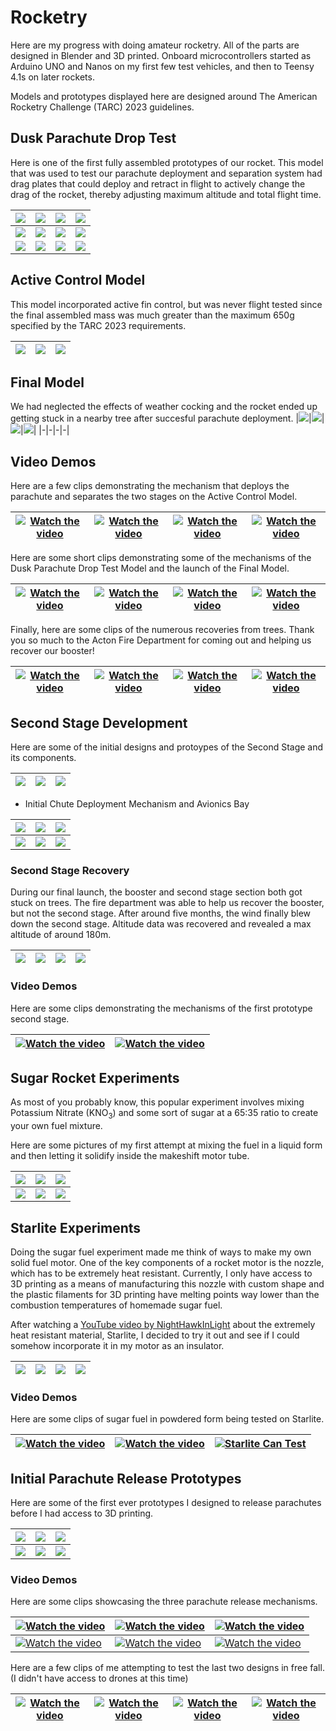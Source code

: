 # Rocketry

Here are my progress with doing amateur rocketry. All of the parts are designed in Blender and 3D printed. Onboard microcontrollers started as Arduino UNO and Nanos on my first few test vehicles, and then to Teensy 4.1s on later rockets.

Models and prototypes displayed here are designed around The American Rocketry Challenge (TARC) 2023 guidelines.

## Dusk Parachute Drop Test

Here is one of the first fully assembled prototypes of our rocket. This model that was used to test our parachute deployment and separation system had drag plates that could deploy and retract in flight to actively change the drag of the rocket, thereby adjusting maximum altitude and total flight time.

|<img src="supp/3D3_07.jpg">|<img src="supp/3D3_03.jpg">|<img src="supp/3D3_04.jpg">|<img src="supp/3D3_02.jpg">|
|-|-|-|-|
|<img src="supp/3D3_01.jpg">|<img src="supp/3D3_06.jpg">|<img src="supp/3D3_05.jpg">|<img src="supp/3D3_09.jpg">|
|<img src="supp/3D3_11.jpg">|<img src="supp/3D3_13.jpg">|<img src="supp/3D3_14.jpg">|<img src="supp/3D3_15.jpg">|

## Active Control Model

This model incorporated active fin control, but was never flight tested since the final assembled mass was much greater than the maximum 650g specified by the TARC 2023 requirements. 

|<img src="supp/3D2_01.jpg">|<img src="supp/3D2_02.jpg">|<img src="supp/3D2_03.jpg">|
|-|-|-|

## Final Model

We had neglected the effects of weather cocking and the rocket ended up getting stuck in a nearby tree after succesful parachute deployment.
|<img src="supp/3D3_17.jpg">|<img src="supp/3D3_18.jpg">|<img src="supp/3D3_19.jpg">|<img src="supp/3D3_20.jpg">|
|-|-|-|-|

## Video Demos

Here are a few clips demonstrating the mechanism that deploys the parachute and separates the two stages on the Active Control Model. 

|[![Watch the video](supp/v3D2_01.jpg)](https://youtu.be/dRLZVN-qMIs) | [![Watch the video](supp/v3D2_02.jpg)](https://youtu.be/9oXZyZaK00M)|[![Watch the video](supp/v3D2_03.jpg)](https://youtu.be/BgpsKC8dh5s) | [![Watch the video](supp/v3D2_04.jpg)](https://youtu.be/U90rV6cNreY)|
|-|-|-|-|

Here are some short clips demonstrating some of the mechanisms of the Dusk Parachute Drop Test Model and the launch of the Final Model.

|[![Watch the video](supp/v3D3_01.jpg)](https://youtu.be/orwTaT2QsHM) | [![Watch the video](supp/v3D3_02.jpg)](https://youtube.com/shorts/jlY4uhW497E)|[![Watch the video](supp/v3D3_03.jpg)](https://youtu.be/WeYL_WNSt4o) | [![Watch the video](supp/v3D3_04.jpg)](https://youtu.be/jKOMEQxLlDE?si=pCsRbt5clWzwvQm1)|
|-|-|-|-|

Finally, here are some clips of the numerous recoveries from trees. Thank you so much to the Acton Fire Department for coming out and helping us recover our booster!

|[![Watch the video](supp/v3D3_05.jpg)](https://youtu.be/WKxZG73TVNU) | [![Watch the video](supp/v3D3_06.jpg)](https://youtu.be/iDgdoLYV31U)|[![Watch the video](supp/v3D3_07.jpg)](https://youtu.be/KX1boG0y4I0) | [![Watch the video](supp/v3D3_08.jpg)](https://youtu.be/6lDTUkFZVw0)|
|-|-|-|-|

## Second Stage Development

Here are some of the initial designs and protoypes of the Second Stage and its components. 

|<img src="supp/TDM_01.jpg">|<img src="supp/TDM_02.jpg">|<img src="supp/TDM_04.jpg">|
|-|-|-|

- Initial Chute Deployment Mechanism and Avionics Bay

|<img src="supp/TDM_07.jpg">|<img src="supp/TDM_10.jpg">|<img src="supp/TDM_08.jpg">|
|-|-|-|
|<img src="supp/TDM_13.jpg">|<img src="supp/TDM_14.jpg">|<img src="supp/TDM_05.jpg">|

### Second Stage Recovery

During our final launch, the booster and second stage section both got stuck on trees. The fire department was able to help us recover the booster, but not the second stage. After around five months, the wind finally blew down the second stage. Altitude data was recovered and revealed a max altitude of around 180m. 

|<img src="supp/3D3_21.jpg">|<img src="supp/3D3_23.jpg">|<img src="supp/3D3_24.jpg">|<img src="supp/3D3_25.jpg">|
|-|-|-|-|

### Video Demos

Here are some clips demonstrating the mechanisms of the first prototype second stage.

|[![Watch the video](supp/vTDM_01.jpg)](https://youtu.be/l3xizZKwwUk) | [![Watch the video](supp/vTDM_02.jpg)](https://youtu.be/FhlWUlfPMo4)|
|-|-|

## Sugar Rocket Experiments

As most of you probably know, this popular experiment involves mixing Potassium Nitrate (KNO<sub>3</sub>) and some sort of sugar at a 65:35 ratio to create your own fuel mixture. 

Here are some pictures of my first attempt at mixing the fuel in a liquid form and then letting it solidify inside the makeshift motor tube.

|<img src="supp/SF_00.jpg"> | <img src="supp/SF_01.jpg">| <img src="supp/SF_02.jpg">|
|-|-|-|
|<img src="supp/SF_03.jpg">|<img src="supp/SF_04.jpg">|<img src="supp/SF_07.jpg">|

## Starlite Experiments

Doing the sugar fuel experiment made me think of ways to make my own solid fuel motor. One of the key components of a rocket motor is the nozzle, which has to be extremely heat resistant. Currently, I only have access to 3D printing as a means of manufacturing this nozzle with custom shape and the plastic filaments for 3D printing have melting points way lower than the combustion temperatures of homemade sugar fuel. 

After watching a [YouTube video by NightHawkInLight](https://youtu.be/0IbWampaEcM?si=IoZrKXtvFoe4xgPj) about the extremely heat resistant material, Starlite, I decided to try it out and see if I could somehow incorporate it in my motor as an insulator.

|<img src="supp/starlite_01.jpg"> | <img src="supp/starlite_02.jpg">| <img src="supp/starlite_03.jpg">|<img src="supp/starlite_04.jpg">|
|-|-|-|-|

### Video Demos

Here are some clips of sugar fuel in powdered form being tested on Starlite.

|[![Watch the video](supp/vSF_02.jpg)](https://youtube.com/shorts/BhFbV5xqcCA)|[![Watch the video](supp/vSF_03.jpg)](https://youtube.com/shorts/2O5lPFKsUAQ)|[![Starlite Can Test](supp/vSF_04.jpg)](https://youtu.be/gntbfulrODQ?si=G-18E0W6b0n7oEIH)|
|-|-|-|

## Initial Parachute Release Prototypes

Here are some of the first ever prototypes I designed to release parachutes before I had access to 3D printing. 

|<img src="supp/PP01.jpg"> | <img src="supp/PP02.jpg">| <img src="supp/PR01.jpg"> |
|-|-|-|
| <img src="supp/PR04.jpg"> | <img src="supp/PR02.jpg"> | <img src="supp/PR03.jpg"> |

### Video Demos

Here are some clips showcasing the three parachute release mechanisms.

|[![Watch the video](supp/vPP01.jpg)](https://youtu.be/1HR0Wxssyvg)|[![Watch the video](supp/vPP02.jpg)](https://youtu.be/A_ZSEr7mTrg)|[![Watch the video](supp/vPR01.jpg)](https://youtu.be/e2DXQ48zuMQ) |
|-|-|-|
| [![Watch the video](supp/vPR02.jpg)](https://youtu.be/eSyL7orDIvQ)| [![Watch the video](supp/vPR03.jpg)](https://youtu.be/whPJnxACfhQ) | [![Watch the video](supp/vPR04.jpg)](https://youtu.be/k9BbJgbZOVg)|

Here are a few clips of me attempting to test the last two designs in free fall. (I didn't have access to drones at this time)

|[![Watch the video](supp/vPR05.jpg)](https://youtu.be/kF8ewq9eQEs) | [![Watch the video](supp/vPR06.jpg)](https://youtu.be/SgZlZAWM3Q8)|[![Watch the video](supp/vPR07.jpg)](https://youtu.be/YiJP36TyLnY) | [![Watch the video](supp/vPR08.jpg)](https://youtu.be/1i0-fu0bgAc)|
|-|-|-|-|